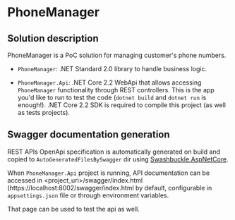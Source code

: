 # PhoneManager

## Solution description

PhoneManager is a PoC solution for managing customer's phone numbers.

* `PhoneManager`: .NET Standard 2.0 library to handle business logic.

* `PhoneManager.Api`: .NET Core 2.2 WebApi that allows accessing `PhoneManager` functionality through REST controllers. This is the app you'd like to run to test the code (`dotnet build` and `dotnet run` is enough!).
.NET Core 2.2 SDK is required to compile this project (as well as tests projects).

## Swagger documentation generation

REST APIs OpenApi specification is automatically generated on build and copied to `AutoGeneratedFilesBySwagger` dir using [Swashbuckle.AspNetCore](https://github.com/domaindrivendev/Swashbuckle.AspNetCore).

When `PhoneManager.Api` project is running, API documentation can be accessed in <project_uri>/swagger/index.html (https://localhost:8002/swagger/index.html by default, configurable in `appsettings.json` file or through environment variables.

That page can be used to test the api as well.